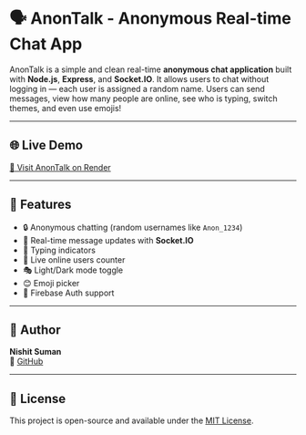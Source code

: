 # 🗣️ AnonTalk - Anonymous Real-time Chat App

AnonTalk is a simple and clean real-time **anonymous chat application** built with **Node.js**, **Express**, and **Socket.IO**. It allows users to chat without logging in — each user is assigned a random name. Users can send messages, view how many people are online, see who is typing, switch themes, and even use emojis!

---

## 🌐 Live Demo

[🔗 Visit AnonTalk on Render](https://anontalk-oqh5.onrender.com/)

---

## 🚀 Features

- 🔒 Anonymous chatting (random usernames like `Anon_1234`)
- 🔁 Real-time message updates with **Socket.IO**
- 👀 Typing indicators
- 👥 Live online users counter
- 🎭 Light/Dark mode toggle
- 😊 Emoji picker
- 🔐 Firebase Auth support

---
## 👤 Author

**Nishit Suman**  
🔗 [GitHub](https://github.com/NISHITSUMAN)

---

## 📄 License

This project is open-source and available under the [MIT License](LICENSE).



